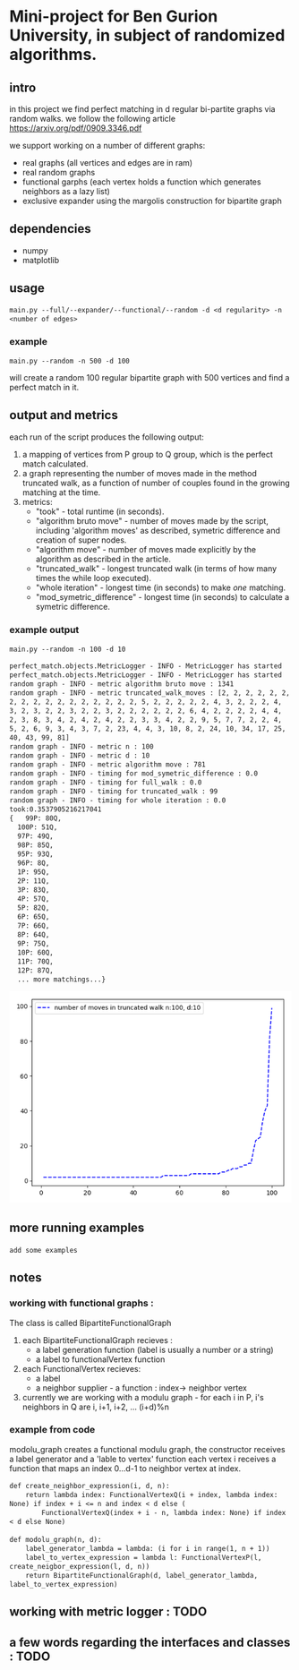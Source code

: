# Mini-project for Ben Gurion University, in subject of randomized algorithms.
## intro
in this project we find perfect matching in d regular bi-partite graphs via random walks.
we follow the following article https://arxiv.org/pdf/0909.3346.pdf

we support working on a number of different graphs:
- real graphs (all vertices and edges are in ram) 
- real random graphs 
- functional garphs (each vertex holds a function which generates neighbors as a lazy list)
- exclusive expander using the margolis construction for bipartite graph 

## dependencies
- numpy
- matplotlib
## usage
```
main.py --full/--expander/--functional/--random -d <d regularity> -n <number of edges>
```
### example 
```
main.py --random -n 500 -d 100
```
will create a random 100 regular bipartite graph with 500 vertices and find a perfect match in it.

## output and metrics
each run of the script produces the following output:
1. a mapping of vertices from P group to Q group, which is the perfect match calculated.
2. a graph representing the number of moves made in the method truncated walk, as a function of number of couples found in the growing matching at the time.
3. metrics:
      - "took" - total runtime (in seconds).
      - "algorithm bruto move" - number of moves made by the script, including 'algorithm moves' as described, symetric difference and           creation of super nodes.
      - "algorithm move" - number of moves made explicitly by the algorithm as described in the article.
      - "truncated_walk" - longest truncated walk (in terms of how many times the while loop executed).
      - "whole iteration" -  longest time (in seconds) to make *one* matching.
      - "mod_symetric_difference" - longest time (in seconds) to calculate a symetric difference.
      
### example output  
  ```
  main.py --random -n 100 -d 10
  ```
  ```
perfect_match.objects.MetricLogger - INFO - MetricLogger has started
perfect_match.objects.MetricLogger - INFO - MetricLogger has started
random graph - INFO - metric algorithm bruto move : 1341
random graph - INFO - metric truncated_walk_moves : [2, 2, 2, 2, 2, 2, 2, 2, 2, 2, 2, 2, 2, 2, 2, 2, 2, 5, 2, 2, 2, 2, 2, 4, 3, 2, 2, 2, 4, 3, 2, 3, 2, 2, 3, 2, 2, 3, 2, 2, 2, 2, 2, 2, 6, 4, 2, 2, 2, 2, 4, 4, 2, 3, 8, 3, 4, 2, 4, 2, 4, 2, 2, 3, 3, 4, 2, 2, 9, 5, 7, 7, 2, 2, 4, 5, 2, 6, 9, 3, 4, 3, 7, 2, 23, 4, 4, 3, 10, 8, 2, 24, 10, 34, 17, 25, 40, 43, 99, 81]
random graph - INFO - metric n : 100
random graph - INFO - metric d : 10
random graph - INFO - metric algorithm move : 781
random graph - INFO - timing for mod_symetric_difference : 0.0
random graph - INFO - timing for full_walk : 0.0
random graph - INFO - timing for truncated_walk : 99
random graph - INFO - timing for whole iteration : 0.0
took:0.3537905216217041
{   99P: 80Q,
    100P: 51Q,
    97P: 49Q,
    98P: 85Q,
    95P: 93Q,
    96P: 8Q,
    1P: 95Q,
    2P: 11Q,
    3P: 83Q,
    4P: 57Q,
    5P: 82Q,
    6P: 65Q,
    7P: 66Q,
    8P: 64Q,
    9P: 75Q,
    10P: 60Q,
    11P: 70Q,
    12P: 87Q,
    ... more matchings...}
  ```
  ![alt text](https://github.com/mishanius/mini1/blob/michael_real_graph/perfect_match/output_example/myplot.png "Logo Title Text 1")
   
## more running examples 
```add some examples```

## notes
### working with functional graphs :
The class is called BipartiteFunctionalGraph
1. each BipartiteFunctionalGraph recieves :
      - a label generation function (label is usually a number or a string)
      - a label to functionalVertex function
2. each FunctionalVertex recieves:
      - a label 
      - a neighbor supplier - a function : index-> neighbor vertex
3. currently we are working with a modulu graph - for each i in P, i's neighbors in Q are i, i+1, i+2, ... (i+d)%n 
### example from code
modolu_graph creates a functional modulu graph, the constructor receives a label generator and a 'lable to vertex' function
each vertex i receives a function that maps an index 0...d-1 to neighbor vertex at index.
```
def create_neighbor_expression(i, d, n):
    return lambda index: FunctionalVertexQ(i + index, lambda index: None) if index + i <= n and index < d else (
        FunctionalVertexQ(index + i - n, lambda index: None) if index < d else None)

def modolu_graph(n, d):
    label_generator_lambda = lambda: (i for i in range(1, n + 1))
    label_to_vertex_expression = lambda l: FunctionalVertexP(l, create_neigbor_expression(l, d, n))
    return BipartiteFunctionalGraph(d, label_generator_lambda, label_to_vertex_expression)
```
## working with metric logger : TODO

## a few words regarding the interfaces and classes : TODO
